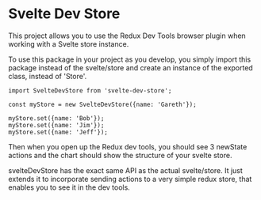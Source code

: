 # Svelte Dev Store

This project allows you to use the Redux Dev Tools browser plugin when working with a Svelte store instance.

To use this package in your project as you develop, you simply import this package instead
of the svelte/store and create an instance of the exported class, instead of 'Store'.

```
import SvelteDevStore from 'svelte-dev-store';

const myStore = new SvelteDevStore({name: 'Gareth'});

myStore.set({name: 'Bob'});
myStore.set({name: 'Jim'});
myStore.set({name: 'Jeff'});
```

Then when you open up the Redux dev tools, you should see 3 newState actions
and the chart should show the structure of your svelte store.

svelteDevStore has the exact same API as the actual svelte/store.  It just extends it to incorporate
sending actions to a very simple redux store, that enables you to see it in the dev tools.